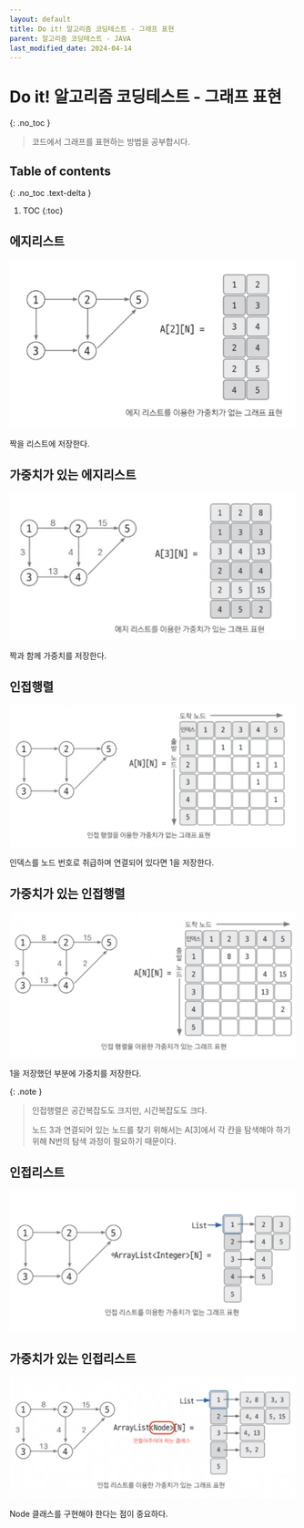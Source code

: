 ```yaml
---
layout: default
title: Do it! 알고리즘 코딩테스트 - 그래프 표현
parent: 알고리즘 코딩테스트 - JAVA
last_modified_date: 2024-04-14
---
```


# Do it! 알고리즘 코딩테스트 - 그래프 표현
{: .no_toc }

> 코드에서 그래프를 표현하는 방법을 공부합시다.

## Table of contents
{: .no_toc .text-delta }

1. TOC
{:toc}

## 에지리스트

![](/attachment/2024/04/14/graph-1.png)

짝을 리스트에 저장한다.

## 가중치가 있는 에지리스트

![](/attachment/2024/04/14/graph-2.png)

짝과 함께 가중치를 저장한다.

## 인접행렬

![](/attachment/2024/04/14/graph-3.png)

인덱스를 노드 번호로 취급하며 연결되어 있다면 1을 저장한다.

## 가중치가 있는 인접행렬

![](/attachment/2024/04/14/graph-4.png)

1을 저장했던 부분에 가중치를 저장한다.

{: .note }
> 인접행렬은 공간복잡도도 크지만, 시간복잡도도 크다.
>
> 노드 3과 연결되어 있는 노드를 찾기 위해서는 A[3]에서 각 칸을 탐색해야 하기 위해 N번의 탐색 과정이 필요하기 때문이다.

## 인접리스트

![](/attachment/2024/04/14/graph-5.png)

## 가중치가 있는 인접리스트

![](/attachment/2024/04/14/graph-6.png)

Node 클래스를 구현해야 한다는 점이 중요하다.